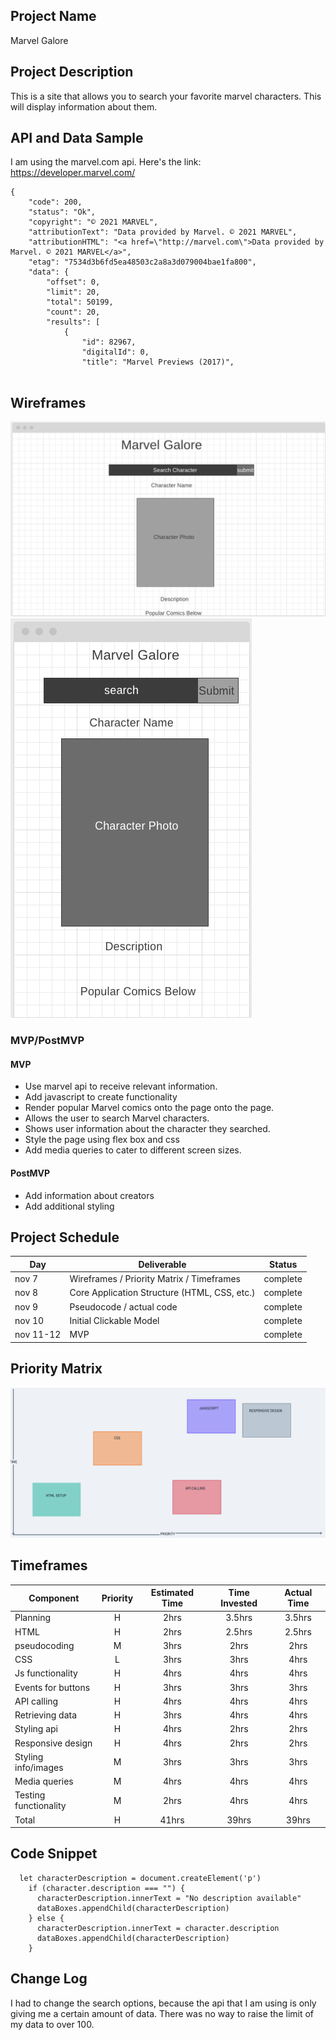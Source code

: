 
## Project Name

Marvel Galore

## Project Description

This is a site that allows you to search your favorite marvel characters. This will display information about them.

## API and Data Sample

I am using the marvel.com api. Here's the link: https://developer.marvel.com/

```
{
    "code": 200,
    "status": "Ok",
    "copyright": "© 2021 MARVEL",
    "attributionText": "Data provided by Marvel. © 2021 MARVEL",
    "attributionHTML": "<a href=\"http://marvel.com\">Data provided by Marvel. © 2021 MARVEL</a>",
    "etag": "7534d3b6fd5ea48503c2a8a3d079004bae1fa800",
    "data": {
        "offset": 0,
        "limit": 20,
        "total": 50199,
        "count": 20,
        "results": [
            {
                "id": 82967,
                "digitalId": 0,
                "title": "Marvel Previews (2017)",
               
```

## Wireframes

<img src="wireframes.png" alt='wireframes'>
<img src="wireframes1.png" alt="wireframes1">

### MVP/PostMVP


#### MVP 
<!-- *These are examples only. Replace with your own MVP features.* -->
- Use marvel api to receive relevant information.
- Add javascript to create functionality
- Render popular Marvel comics onto the page onto the page.
- Allows the user to search Marvel characters.
- Shows user information about the character they searched.
- Style the page using flex box and css
- Add media queries to cater to different screen sizes.


#### PostMVP  
<!-- *These are examples only. Replace with your own Post-MVP features.* -->
- Add information about creators
- Add additional styling

## Project Schedule

<!-- This schedule will be used to keep track of your progress throughout the week and align with our expectations.  

You are **responsible** for scheduling time with your squad to seek approval for each deliverable by the end of the corresponding day, excluding `Saturday` and `Sunday`. -->
|  Day | Deliverable | Status
|---|---| ---|
|nov 7| Wireframes / Priority Matrix / Timeframes | complete
|nov 8| Core Application Structure (HTML, CSS, etc.) | complete
|nov 9| Pseudocode / actual code | complete
|nov 10| Initial Clickable Model  | complete
|nov 11-12| MVP | complete


## Priority Matrix

<!-- Include a full list of features that have been prioritized based on the `Time and Importance` Matrix.  Link this image in a similar manner to your wireframes -->

<img src="Priority matrix.png" alt="priority matrix">


## Timeframes
<!-- Tell us how long you anticipate spending on each area of development. Be sure to consider how many hours a day you plan to be coding and how many days you have available until presentation day. -->


| Component | Priority | Estimated Time | Time Invested | Actual Time |
| --- | :---: |  :---: | :---: | :---: |
| Planning | H | 2hrs| 3.5hrs | 3.5hrs |
| HTML | H | 2hrs| 2.5hrs | 2.5hrs |
| pseudocoding | M | 3hrs| 2hrs| 2hrs|
| CSS | L | 3hrs | 3hrs | 4hrs|
| Js functionality | H | 4hrs | 4hrs | 4hrs |
| Events for buttons | H | 3hrs | 3hrs | 3hrs
| API calling | H | 4hrs | 4hrs | 4hrs |
| Retrieving data | H | 3hrs | 4hrs | 4hrs|
| Styling api | H | 4hrs | 2hrs | 2hrs |
| Responsive design | H | 4hrs | 2hrs | 2hrs
| Styling info/images | M | 3hrs | 3hrs | 3hrs
| Media queries | M | 4hrs | 4hrs | 4hrs |
| Testing functionality | M | 2hrs | 4hrs | 4hrs |
| Total | H | 41hrs| 39hrs | 39hrs |

## Code Snippet

<!-- Use this section to include a brief code snippet of functionality that you are proud of and a brief description.   -->
```
  let characterDescription = document.createElement('p')
    if (character.description === "") {
      characterDescription.innerText = "No description available"
      dataBoxes.appendChild(characterDescription)
    } else {
      characterDescription.innerText = character.description
      dataBoxes.appendChild(characterDescription)
    }
```

## Change Log
 I had to change the search options, because the api that I am using is only giving me a certain amount of data. There was no way to raise the limit of my data to over 100.